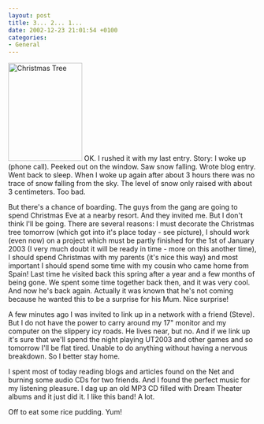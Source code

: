 ```yaml
---
layout: post
title: 3... 2... 1...
date: 2002-12-23 21:01:54 +0100
categories:
- General
---
```

<a href="https://content.rusiczki.net/blogpics/christmas_tree.php" onclick="window.open('https://content.rusiczki.net/blogpics/christmas_tree.php','popup','width=400,height=533,scrollbars=no,resizable=no,toolbar=no,directories=no,location=no,menubar=no,status=no,left=0,top=0'); return false"><img src="https://content.rusiczki.net/blogpics/christmas_tree-thumb.jpg" width="150" height="199" border="0" alt="Christmas Tree" class="postimage" /></a> OK. I rushed it with my last entry. Story: I woke up (phone call). Peeked out on the window. Saw snow falling. Wrote blog entry. Went back to sleep. When I woke up again after about 3 hours there was no trace of snow falling from the sky. The level of snow only raised with about 3 centimeters. Too bad.

But there's a chance of boarding. The guys from the gang are going to spend Christmas Eve at a nearby resort. And they invited me. But I don't think I'll be going. There are several reasons: I must decorate the Christmas tree tomorrow (which got into it's place today - see picture), I should work (even now) on a project which must be partly finished for the 1st of January 2003 (I very much doubt it will be ready in time - more on this another time), I should spend Christmas with my parents (it's nice this way) and most important I should spend some time with my cousin who came home from Spain! Last time he visited back this spring after a year and a few months of being gone. We spent some time together back then, and it was very cool. And now he's back again. Actually it was known that he's not coming because he wanted this to be a surprise for his Mum. Nice surprise!

A few minutes ago I was invited to link up in a network with a friend (Steve). But I do not have the power to carry around my 17" monitor and my computer on the slippery icy roads. He lives near, but no. And if we link up it's sure that we'll spend the night playing UT2003 and other games and so tomorrow I'll be flat tired. Unable to do anything without having a nervous breakdown. So I better stay home.

I spent most of today reading blogs and articles found on the Net and burning some audio CDs for two friends. And I found the perfect music for my listening pleasure. I dag up an old MP3 CD filled with Dream Theater albums and it just did it. I like this band! A lot.

Off to eat some rice pudding. Yum!
